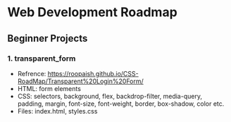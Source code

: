 # Web Development Roadmap

## Beginner Projects

### 1. transparent_form

- Refrence: https://roopaish.github.io/CSS-RoadMap/Transparent%20Login%20Form/
- HTML: form elements
- CSS: selectors, background, flex, backdrop-filter, media-query, padding, margin, font-size, font-weight, border, box-shadow, color etc.
- Files: index.html, styles.css
